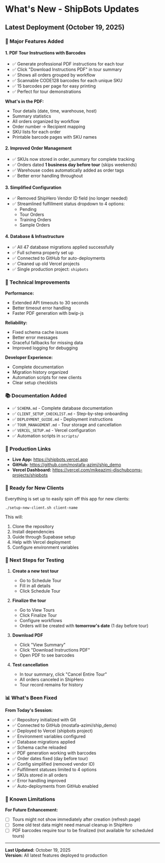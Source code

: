 # What's New - ShipBots Updates

## Latest Deployment (October 19, 2025)

### 🎉 Major Features Added

#### 1. **PDF Tour Instructions with Barcodes**
- ✅ Generate professional PDF instructions for each tour
- ✅ Click "Download Instructions PDF" in tour summary
- ✅ Shows all orders grouped by workflow
- ✅ Scannable CODE128 barcodes for each unique SKU
- ✅ 15 barcodes per page for easy printing
- ✅ Perfect for tour demonstrations

**What's in the PDF:**
- Tour details (date, time, warehouse, host)
- Summary statistics
- All orders organized by workflow
- Order number → Recipient mapping
- SKU lists for each order
- Printable barcode pages with SKU names

#### 2. **Improved Order Management**
- ✅ SKUs now stored in order_summary for complete tracking
- ✅ Orders dated **1 business day before tour** (skips weekends)
- ✅ Warehouse codes automatically added as order tags
- ✅ Better error handling throughout

#### 3. **Simplified Configuration**
- ✅ Removed ShipHero Vendor ID field (no longer needed)
- ✅ Streamlined fulfillment status dropdown to 4 options:
  - Pending
  - Tour Orders
  - Training Orders
  - Sample Orders

#### 4. **Database & Infrastructure**
- ✅ All 47 database migrations applied successfully
- ✅ Full schema properly set up
- ✅ Connected to GitHub for auto-deployments
- ✅ Cleaned up old Vercel projects
- ✅ Single production project: `shipbots`

### 🔧 Technical Improvements

**Performance:**
- Extended API timeouts to 30 seconds
- Better timeout error handling
- Faster PDF generation with bwip-js

**Reliability:**
- Fixed schema cache issues
- Better error messages
- Graceful fallbacks for missing data
- Improved logging for debugging

**Developer Experience:**
- Complete documentation
- Migration history organized
- Automation scripts for new clients
- Clear setup checklists

### 📚 Documentation Added

- ✅ `SCHEMA.md` - Complete database documentation
- ✅ `CLIENT_SETUP_CHECKLIST.md` - Step-by-step onboarding
- ✅ `DEPLOYMENT_GUIDE.md` - Deployment instructions
- ✅ `TOUR_MANAGEMENT.md` - Tour storage and cancellation
- ✅ `VERCEL_SETUP.md` - Vercel configuration
- ✅ Automation scripts in `scripts/`

### 🔗 Production Links

- **Live App:** https://shipbots.vercel.app
- **GitHub:** https://github.com/mostafa-azimi/ship_demo
- **Vercel Dashboard:** https://vercel.com/mikeazimi-dischubcoms-projects/shipbots

### 🚀 Ready for New Clients

Everything is set up to easily spin off this app for new clients:

```bash
./setup-new-client.sh client-name
```

This will:
1. Clone the repository
2. Install dependencies
3. Guide through Supabase setup
4. Help with Vercel deployment
5. Configure environment variables

### 🎯 Next Steps for Testing

1. **Create a new test tour**
   - Go to Schedule Tour
   - Fill in all details
   - Click Schedule Tour

2. **Finalize the tour**
   - Go to View Tours
   - Click Finalize Tour
   - Configure workflows
   - Orders will be created with **tomorrow's date** (1 day before tour)

3. **Download PDF**
   - Click "View Summary"
   - Click "Download Instructions PDF"
   - Open PDF to see barcodes

4. **Test cancellation**
   - In tour summary, click "Cancel Entire Tour"
   - All orders canceled in ShipHero
   - Tour record remains for history

### 📊 What's Been Fixed

**From Today's Session:**
- ✅ Repository initialized with Git
- ✅ Connected to GitHub (mostafa-azimi/ship_demo)
- ✅ Deployed to Vercel (shipbots project)
- ✅ Environment variables configured
- ✅ Database migrations applied
- ✅ Schema cache reloaded
- ✅ PDF generation working with barcodes
- ✅ Order dates fixed (day before tour)
- ✅ Config simplified (removed vendor ID)
- ✅ Fulfillment statuses limited to 4 options
- ✅ SKUs stored in all orders
- ✅ Error handling improved
- ✅ Auto-deployments from GitHub enabled

### 🐛 Known Limitations

**For Future Enhancement:**
- [ ] Tours might not show immediately after creation (refresh page)
- [ ] Some old test data might need manual cleanup in ShipHero
- [ ] PDF barcodes require tour to be finalized (not available for scheduled tours)

---

**Last Updated:** October 19, 2025  
**Version:** All latest features deployed to production

